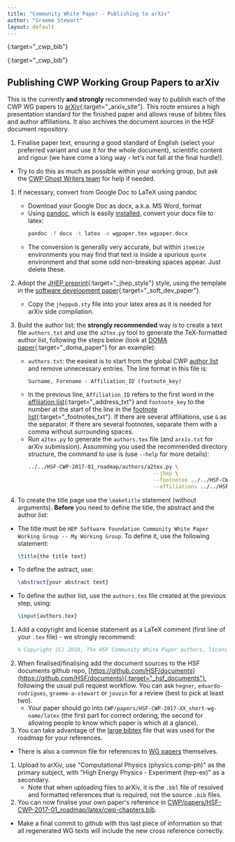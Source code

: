 ```yaml
---
title: "Community White Paper - Publishing to arXiv"
author: "Graeme Stewart"
layout: default
---
```


[cwp_chapters_bib]: https://github.com/graeme-a-stewart/documents/blob/master/CWP/papers/HSF-CWP-2017-01_roadmap/latex/cwp-chapters.bib
{:target="_cwp_bib"}

[cwp_main_bib]: https://github.com/graeme-a-stewart/documents/blob/master/CWP/papers/HSF-CWP-2017-01_roadmap/latex/cwp.bib
{:target="_cwp_bib"}

## Publishing CWP Working Group Papers to arXiv

This is the currently **and strongly** recommended way to publish each of the CWP WG
papers to [arXiv](https://arxiv.org){:target="_arxiv_site"}. This route ensures a high presentation standard 
for the finished paper and allows reuse of bibtex files and author affiliations.
It also archives the document sources in the HSF document repository.

1. Finalise paper text, ensuring a good standard of English 
  (select your preferred variant and use it for the whole document),
  scientific content and rigour (we have come a long way -
  let's not fall at the final hurdle!).
  - Try to do this as much as possible within your working
    group, but ask the [CWP Ghost Writers team](mailto:hsf-cwp-ghost-writers@googlegroups.com) 
    for help if needed.
1. If necessary, convert from Google Doc to LaTeX using pandoc
    - Download your Google Doc as docx, a.k.a. MS Word, format
    - Using [pandoc](https://pandoc.org/), which is easily [installed](https://pandoc.org/installing.html),
      convert your docx file to latex:
        ```bash
        pandoc -f docx -t latex -o wgpaper.tex wgpaper.docx
        ```
    - The conversion is generally very accurate, but within `itemize` environments you
      may find that text is inside a spurious `quote` environment and that some
      odd non-breaking spaces appear. Just delete these.
1. Adopt the [JHEP preprint](https://jhep.sissa.it/jhep/help/JHEP/TeXclass/DOCS/JHEP-author-manual.pdf){:target="_jhep_style"}
   style, using the template in the
   [software development paper](https://github.com/HSF/documents/tree/master/CWP/papers/HSF-CWP-2017-13_soft-dev/latex/){:target="_soft_dev_paper"}.
    - Copy the `jheppub.sty` file into your latex area as it is needed for arXiv side compilation.
1. Build the author list: the **strongly recommended** way is to create a text file 
   `authors.txt` and use the `a2tex.py` tool to generate the TeX-formatted author list, 
   following the steps below (look at 
[DOMA paper](https://github.com/HSF/documents/blob/master/CWP/papers/HSF-CWP-2017-04_doma){:target="_doma_paper"} 
for an example):
   * `authors.txt`: the easiest is to start from the global CWP 
     [author list](https://github.com/HSF/documents/tree/master/CWP/papers/HSF-CWP-2017-01_roadmap/authors/authors.txt)
     and remove unnecessary entries. The line format in this file is:
       ```
       Surname, Forename - Affiliation_ID (footnote_key)
       ```
   * In the previous line, `Affiliation_ID` refers to the first word in the
   [affiliation list](https://github.com/HSF/documents/tree/master/CWP/papers/HSF-CWP-2017-01_roadmap/authors/address.txt){:target="_address_txt"}
   and `footnote_key` to the number at the start of the line in the
   [footnote list](https://github.com/HSF/documents/tree/master/CWP/papers/HSF-CWP-2017-01_roadmap/authors/footnotes.txt){:target="_footnotes_txt"}. 
   If there are several affiliations, use ` & ` as the separator. If there are several 
   footnotes, separate them with a comma without surrounding spaces.
   * Run `a2tex.py` to generate the `authors.tex` file (and `arxiv.txt` for arXiv submission). Assumming you used the recommended 
   directory structure, the command to use is (use `--help` for more details):
       ```bash
       ../../HSF-CWP-2017-01_roadmap/authors/a2tex.py \
                                               --jhep \
                                               --footnotes ../../HSF-CWP-2017-01_roadmap/authors/footnotes.txt \
                                               --affiliations ../../HSF-CWP-2017-01_roadmap/authors/address.txt

       ```

1. To create the title page use the `\maketitle` statement (without arguments). **Before** 
you need to define the title, the abstract and the author list:
  * The title must be `HEP Software Foundation Community White Paper Working Group -- My Working Group`. 
  To define it, use the following statement:
      ```latex
      \title{the title text}
      ```
  * To define the astract, use:
    ```latex
    \abstract{your abstract text}
    ```
  * To define the author list, use the `authors.tex` file created at the previous step, 
  using:
    ```latex
    \input{authors.tex}
    ```
1. Add a copyright and license statement as a LaTeX comment (first line of your `.tex` 
file) - we strongly recommend:
    ```latex
    % Copyright (C) 2018, The HSF Community White Paper authors, licence CC-BY-4.0.
    ```
1. When finalised/finalising add the document sources to the
  HSF documents github repo,
  [https://github.com/HSF/documents](https://github.com/HSF/documents){:target="_hsf_documents"}, following the
  usual pull request workflow. You can ask `hegner`, `eduardo-rodrigues`, `graeme-a-stewart`
  or `jouvin` for a review (best to pick at least two).
    -  Your paper should go into 
       `CWP/papers/HSF-CWP-2017-XX_short-wg-name/latex` (the first part for correct ordering,
       the second for allowing people to know which paper is which at a glance).
1. You can take advantage of the 
  [large bibtex][cwp_main_bib] 
  file that was used for the roadmap for your references.
  - There is also a common file for references to [WG papers][cwp_chapters_bib] themselves.
1. Upload to arXiv, use "Computational Physics (physics.comp-ph)" as the primary 
   subject, with "High Energy Physics - Experiment (hep-ex)" as a secondary.
    - Note that when uploading files to arXiv, it is the `.bbl` file of resolved and formatted 
      references that is required, not the source `.bib` files.
1. You can now finalise your own paper's reference in
  [CWP/papers/HSF-CWP-2017-01\_roadmap/latex/cwp-chapters.bib][cwp_chapters_bib].
  - Make a final commit to github with this last piece of information so that all regenerated 
    WG texts will include the new cross reference correctly.

